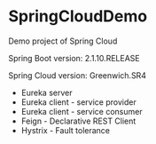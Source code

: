 # SpringCloudDemo
Demo project of Spring Cloud

Spring Boot version: 2.1.10.RELEASE

Spring Cloud version: Greenwich.SR4

* Eureka server
* Eureka client - service provider
* Eureka client - service consumer
* Feign - Declarative REST Client
* Hystrix - Fault tolerance